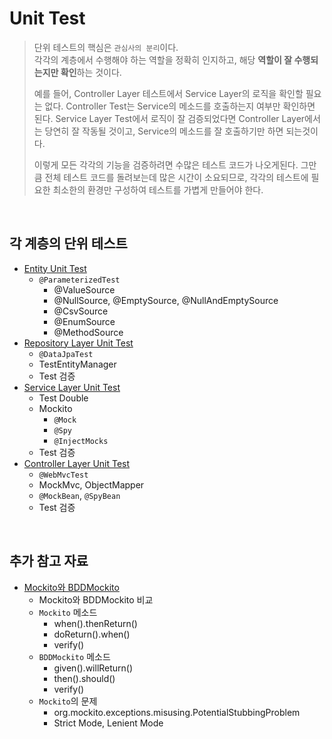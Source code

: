 # Unit Test

> 단위 테스트의 핵심은 `관심사의 분리`이다.  
> 각각의 계층에서 수행해야 하는 역할을 정확히 인지하고, 해당 **역할이 잘 수행되는지만 확인**하는 것이다.
> 
> 예를 들어, Controller Layer 테스트에서 Service Layer의 로직을 확인할 필요는 없다. Controller Test는 Service의 메소드를 호출하는지 여부만 확인하면 된다. Service Layer Test에서 로직이 잘 검증되었다면 Controller Layer에서는 당연히 잘 작동될 것이고, Service의 메소드를 잘 호출하기만 하면 되는것이다.
> 
> 이렇게 모든 각각의 기능을 검증하려면 수많은 테스트 코드가 나오게된다. 그만큼 전체 테스트 코드를 돌려보는데 많은 시간이 소요되므로, 각각의 테스트에 필요한 최소한의 환경만 구성하여 테스트를 가볍게 만들어야 한다.  

<br/>

## 각 계층의 단위 테스트
- [Entity Unit Test](Entity%20Unit%20Test.md)
  - `@ParameterizedTest`
    - @ValueSource
    - @NullSource, @EmptySource, @NullAndEmptySource
    - @CsvSource
    - @EnumSource
    - @MethodSource
- [Repository Layer Unit Test](Repository%20Layer%20Unit%20Test.md)
  - `@DataJpaTest`
  - TestEntityManager
  - Test 검증
- [Service Layer Unit Test](Service%20Layer%20Unit%20Test.md)
  - Test Double
  - Mockito
    - `@Mock`
    - `@Spy`
    - `@InjectMocks`
  - Test 검증
- [Controller Layer Unit Test](Controller%20Layer%20Unit%20Test.md)
  - `@WebMvcTest`
  - MockMvc, ObjectMapper
  - `@MockBean`, `@SpyBean`
  - Test 검증

<br/>

## 추가 참고 자료
- [Mockito와 BDDMockito](Mockito와%20BDDMockito.md)
  - Mockito와 BDDMockito 비교
  - `Mockito` 메소드
    - when().thenReturn()
    - doReturn().when()
    - verify()
  - `BDDMockito` 메소드
    - given().willReturn()
    - then().should()
    - verify()
  - `Mockito`의 문제
    - org.mockito.exceptions.misusing.PotentialStubbingProblem
    - Strict Mode, Lenient Mode
